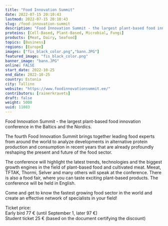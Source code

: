 ```yaml
---
title: "Food Innovation Summit"
date: 2022-07-15 20:10:43
lastmod: 2022-07-15 20:10:43
slug: /food-innovation-summit
description: "Food Innovation Summit - the largest plant-based food innovation conference in the Baltics and the Nordics.The fourth Food Innovation Summit brings together leading food experts from around the world to analyze developments in alternative protein production and consumption in recent years that are already profoundly reshaping the present and future of the food sector."
proteins: [Cell-Based, Plant-Based, Microbial, Fungi]
products: [Meat, Dairy, Seafood]
topics: [Business]
regions: [Europe]
images: ["fis_black_color.png","bann.JPG"]
featured_image: "fis_black_color.png"
banner_image: "bann.JPG"
online: FALSE
start_date: 2022-10-25
end_date: 2022-10-25
country: Estonia
city: Tallinn
website: "https://www.foodinnovationsummit.ee/"
contributors: [rainerkravets]
draft: false
weight: 5000
uuid: 11083
---
```

<p>Food Innovation Summit - the largest plant-based food innovation conference in the Baltics and the Nordics.</p>
<p>The fourth Food Innovation Summit brings together leading food experts from around the world to analyze developments in alternative protein production and consumption in recent years that are already profoundly reshaping the present and future of the food sector.</p>
<p>The conference will highlight the latest trends, technologies and the biggest growth engines in the field of plant-based food and cultivated meat. Meeat, TFTAK, Thormi, Selver and many others will speak at the conference. There is also a food fair, where you can taste exciting plant-based products. The conference will be held in English. </p>
<p>Come and get to know the fastest growing food sector in the world and create an effective network of specialists in your field!</p>
<p>Ticket price:<br />
Early bird 77 € (until September 1, later 97 €)<br />
Student ticket 25 € (based on the document certifying the discount)</p>
